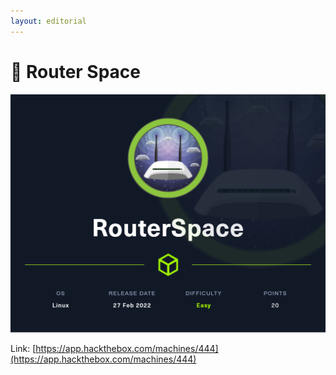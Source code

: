 ```yaml
---
layout: editorial
---
```


# 🗼 Router Space

![](../../.gitbook/assets/RouterSpace.png)

Link: [https://app.hackthebox.com/machines/444](https://app.hackthebox.com/machines/444)
